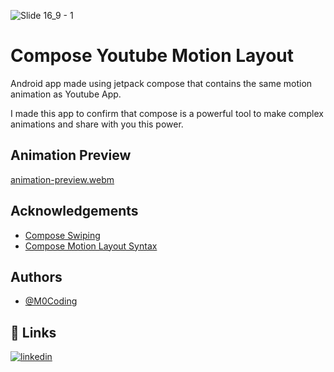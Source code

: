 ![Slide 16_9 - 1](https://user-images.githubusercontent.com/41842296/206894890-afa73122-c35e-4b15-b00c-cc1b45b19366.png)

# Compose Youtube Motion Layout

Android app made using jetpack compose that contains the same motion animation as Youtube App.

I made this app to confirm that compose is a powerful tool to make complex animations and share with you this power.



## Animation Preview

[animation-preview.webm](https://user-images.githubusercontent.com/41842296/206895060-412e7c7c-5ac9-4902-819d-e340b0e35c2d.webm)


## Acknowledgements

 - [Compose Swiping](https://developer.android.com/jetpack/compose/gestures#swiping)
 - [Compose Motion Layout Syntax](https://github.com/androidx/constraintlayout/wiki/Compose-MotionLayout-JSON-Syntax)


## Authors

- [@M0Coding](https://www.github.com/M0Coding)


## 🔗 Links
[![linkedin](https://img.shields.io/badge/linkedin-0A66C2?style=for-the-badge&logo=linkedin&logoColor=white)](https://www.linkedin.com/in/mohamed-benrejeb/)
